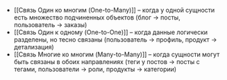 - [[Связь Один ко многим (One-to-Many)]] – когда у одной сущности есть множество подчиненных объектов (блог → посты, пользователь → заказы)
- [[Связь Один к одному (One-to-One)]] – когда данные логически разделены, но тесно связаны (пользователь → профиль, продукт → детализация)
- [[Связь Многие ко многим (Many-to-Many)]] – когда сущности могут быть связаны в обоих направлениях (теги у постов → посты с тегами, пользователи → роли, продукты → категории)
